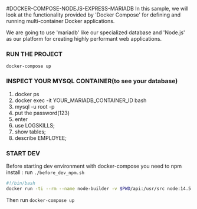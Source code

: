 #DOCKER-COMPOSE-NODEJS-EXPRESS-MARIADB
In this sample, we will look at the functionality provided by 'Docker Compose' for defining and running multi-container Docker applications.

We are going to use 'mariadb' like our specialized database and 'Node.js' as our platform for creating highly performant web applications.

### RUN THE PROJECT
`docker-compose up`

### INSPECT YOUR MYSQL CONTAINER(to see your database)
1. docker ps
2. docker exec -it YOUR_MARIADB_CONTAINER_ID bash
3. mysql -u root -p
4. put the password(123)
5. enter 
6. use LOGSKILLS;
7. show tables;
8. describe EMPLOYEE;

### START DEV

Before starting dev environment with docker-compose you need to npm install : run `./before_dev_npm.sh`
````bash
#!/bin/bash
docker run -ti --rm --name node-builder -v $PWD/api:/usr/src node:14.5.0 sh -c "cd /usr/src && npm install"
````

Then run `docker-compose up`
